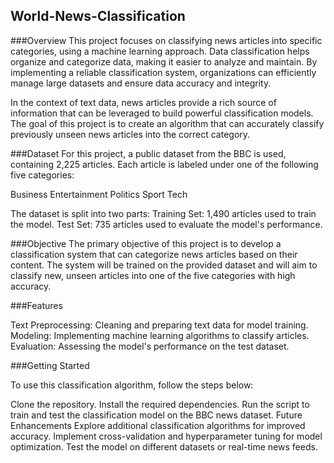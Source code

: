 ## World-News-Classification
###Overview
This project focuses on classifying news articles into specific categories, using a machine learning approach. Data classification helps organize and categorize data, making it easier to analyze and maintain. By implementing a reliable classification system, organizations can efficiently manage large datasets and ensure data accuracy and integrity.

In the context of text data, news articles provide a rich source of information that can be leveraged to build powerful classification models. The goal of this project is to create an algorithm that can accurately classify previously unseen news articles into the correct category.

###Dataset
For this project, a public dataset from the BBC is used, containing 2,225 articles. Each article is labeled under one of the following five categories:

Business
Entertainment
Politics
Sport
Tech

The dataset is split into two parts:
Training Set: 1,490 articles used to train the model.
Test Set: 735 articles used to evaluate the model's performance.

###Objective
The primary objective of this project is to develop a classification system that can categorize news articles based on their content. The system will be trained on the provided dataset and will aim to classify new, unseen articles into one of the five categories with high accuracy.

###Features

Text Preprocessing: Cleaning and preparing text data for model training.
Modeling: Implementing machine learning algorithms to classify articles.
Evaluation: Assessing the model's performance on the test dataset.

###Getting Started

To use this classification algorithm, follow the steps below:

Clone the repository.
Install the required dependencies.
Run the script to train and test the classification model on the BBC news dataset.
Future Enhancements
Explore additional classification algorithms for improved accuracy.
Implement cross-validation and hyperparameter tuning for model optimization.
Test the model on different datasets or real-time news feeds.
